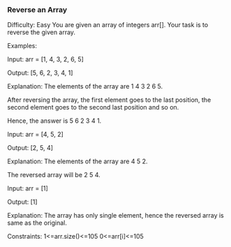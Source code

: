 ### Reverse an Array
Difficulty: Easy
You are given an array of integers arr[]. Your task is to reverse the given array.

Examples:

Input: arr = [1, 4, 3, 2, 6, 5]

Output: [5, 6, 2, 3, 4, 1]

Explanation: The elements of the array are 1 4 3 2 6 5.

After reversing the array, the first element goes to the last position, the second element goes to the second last position and so on. 

Hence, the answer is 5 6 2 3 4 1.

Input: arr = [4, 5, 2]

Output: [2, 5, 4]

Explanation: The elements of the array are 4 5 2.

The reversed array will be 2 5 4.

Input: arr = [1]

Output: [1]

Explanation: The array has only single element, hence the reversed array is same as the original.

Constraints:
1<=arr.size()<=105
0<=arr[i]<=105
